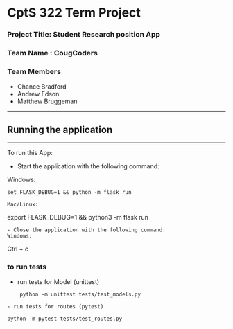 # CptS 322 Term Project
### Project Title: Student Research position App
### Team Name : CougCoders
### Team Members 
* Chance Bradford
* Andrew Edson
* Matthew Bruggeman

-----------------------
## Running the application
-----------------------
To run this App:
- Start the application with the following command:

Windows:    
```
set FLASK_DEBUG=1 && python -m flask run

Mac/Linux:   
``` 
export FLASK_DEBUG=1 && python3 -m flask run
```
- Close the application with the following command:
Windows:    
```
Ctrl + c 

### to run tests
- run tests for Model (unittest)
```
    python -m unittest tests/test_models.py
    
- run tests for routes (pytest)
```
    python -m pytest tests/test_routes.py